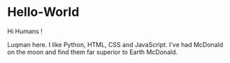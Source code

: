 # Hello-World

Hi Humans ! 

Luqman here. I like Python, HTML, CSS and JavaScript. I've had McDonald on the moon and find them far superior to Earth McDonald.
